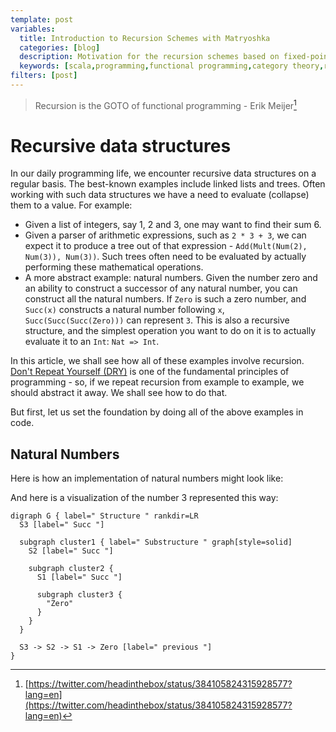 ```yaml
---
template: post
variables:
  title: Introduction to Recursion Schemes with Matryoshka
  categories: [blog]
  description: Motivation for the recursion schemes based on fixed-point types and their implementation in Matryoshka.
  keywords: [scala,programming,functional programming,category theory,recursion schemes,matryoshka,catamorphism,recursion]
filters: [post]
---
```


> Recursion is the GOTO of functional programming - Erik Meijer[^1]

[^1]: [https://twitter.com/headinthebox/status/384105824315928577?lang=en](https://twitter.com/headinthebox/status/384105824315928577?lang=en)

# Recursive data structures
In our daily programming life, we encounter recursive data structures on a regular basis. The best-known examples include linked lists and trees. Often working with such data structures we have a need to evaluate (collapse) them to a value. For example: 

- Given a list of integers, say 1, 2 and 3, one may want to find their sum 6.
- Given a parser of arithmetic expressions, such as `2 * 3 + 3`, we can expect it to produce a tree out of that expression - `Add(Mult(Num(2), Num(3)), Num(3))`. Such trees often need to be evaluated by actually performing these mathematical operations.
- A more abstract example: natural numbers. Given the number zero and an ability to construct a successor of any natural number, you can construct all the natural numbers. If `Zero` is such a zero number, and `Succ(x)` constructs a natural number following `x`, `Succ(Succ(Succ(Zero)))` can represent `3`. This is also a recursive structure, and the simplest operation you want to do on it is to actually evaluate it to an `Int`: `Nat => Int`.

In this article, we shall see how all of these examples involve recursion. [Don't Repeat Yourself (DRY)](https://en.wikipedia.org/wiki/Don't_repeat_yourself) is one of the fundamental principles of programming - so, if we repeat recursion from example to example, we should abstract it away. We shall see how to do that.

But first, let us set the foundation by doing all of the above examples in code.

## Natural Numbers
Here is how an implementation of natural numbers might look like:


And here is a visualization of the number 3 represented this way:

```{.graphviz width=100% #nat_diagram}
digraph G { label=" Structure " rankdir=LR
  S3 [label=" Succ "]

  subgraph cluster1 { label=" Substructure " graph[style=solid]
    S2 [label=" Succ "]

    subgraph cluster2 {
      S1 [label=" Succ "]
      
      subgraph cluster3 {
        "Zero"
      }
    }
  }

  S3 -> S2 -> S1 -> Zero [label=" previous "]
} 
```
